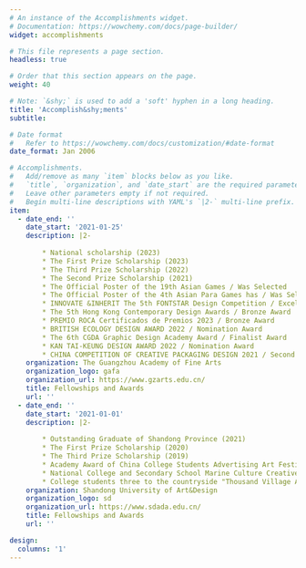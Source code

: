 ```yaml
---
# An instance of the Accomplishments widget.
# Documentation: https://wowchemy.com/docs/page-builder/
widget: accomplishments

# This file represents a page section.
headless: true

# Order that this section appears on the page.
weight: 40

# Note: `&shy;` is used to add a 'soft' hyphen in a long heading.
title: 'Accomplish&shy;ments'
subtitle:

# Date format
#   Refer to https://wowchemy.com/docs/customization/#date-format
date_format: Jan 2006

# Accomplishments.
#   Add/remove as many `item` blocks below as you like.
#   `title`, `organization`, and `date_start` are the required parameters.
#   Leave other parameters empty if not required.
#   Begin multi-line descriptions with YAML's `|2-` multi-line prefix.
item:
  - date_end: ''
    date_start: '2021-01-25'
    description: |2-
    
        * National scholarship (2023)
        * The First Prize Scholarship (2023)
        * The Third Prize Scholarship (2022)
        * The Second Prize Scholarship (2021)
        * The Official Poster of the 19th Asian Games / Was Selected
        * The Official Poster of the 4th Asian Para Games has / Was Selected
        * INNOVATE &INHERIT The 5th FONTSTAR Design Competition / Excellence Award
        * The 5th Hong Kong Contemporary Design Awards / Bronze Award
        * PREMIO ROCA Certificados de Premios 2023 / Bronze Award
        * BRITISH ECOLOGY DESIGN AWARD 2022 / Nomination Award
        * The 6th CGDA Graphic Design Academy Award / Finalist Award
        * KAN TAI-KEUNG DESIGN AWARD 2022 / Nomination Award
        * CHINA COMPETITION OF CREATIVE PACKAGING DESIGN 2021 / Second Prize
    organization: The Guangzhou Academy of Fine Arts
    organization_logo: gafa
    organization_url: https://www.gzarts.edu.cn/
    title: Fellowships and Awards
    url: ''
  - date_end: ''
    date_start: '2021-01-01'
    description: |2-
    
        * Outstanding Graduate of Shandong Province (2021)
        * The First Prize Scholarship (2020)
        * The Third Prize Scholarship (2019)
        * Academy Award of China College Students Advertising Art Festival 2020 / Excellence Award
        * National College and Secondary School Marine Culture Creative Design Competition 2019 / Finalist Award
        * College students three to the countryside "Thousand Village Action" 2018 / provincial excellent team
    organization: Shandong University of Art&Design
    organization_logo: sd
    organization_url: https://www.sdada.edu.cn/
    title: Fellowships and Awards
    url: ''

design:
  columns: '1'
---
```

